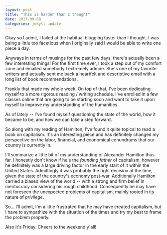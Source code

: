 ```yaml
---
layout: post
title: "This is harder than I thought"
date: 2017-09-08
categories: jekyll update
---
```


Okay so I admit, I failed at the habitual blogging faster than I thought. I was being a little too facetious when I originally said I would be able to write one piece a day.

Anyways in terms of musings for the past few days, there's actually been a few interesting things! For the first time ever, I took a step out of my comfort zone and emailed somebody I extremely admire. She's one of my favorite writers and actually sent me back a heartfelt and descriptive email with a long list of book recommendations.

Frankly that made my whole week. On top of that, I've been dedicating myself to a more rigorous reading / writing schedule. I've enrolled in a few classes online that are going to be starting soon and want to take it upon myself to improve my understanding of the humanities.

As of lately -- I've found myself questioning the state of the world, how it became to be, and how we can take a step forward.

So along with my reading of Hamilton, I've found it quite topical to read a book on capitalism. It's an interesting piece and has definitely changed my perspective on the labor, financial, and economical conundrums that our country is currently in.

I'll summarize a little bit of my understanding of Alexander Hamilton thus far. I honestly don't know if he's the _founding father_ of capitalism, however he definitely was a large driving factor in the early start of it within the United States. Admittingly it was probably the right decision at the time, given the state of the country's economy post-war. Additionally Hamilton carried a biased view of the world -- with a strong and firm belief in meritocracy considering his rough childhood. Consequently he may have not foreseen the unexpected problems of capitalism, mainly rooted in its nature of *privilege*.

So... I'll admit, I'm a little frustrated that he may have created capitalism, but I have to sympathize with the situation of the times and try my best to frame the problem properly.

Also it's Friday. Cheers to the weekend y'all!
